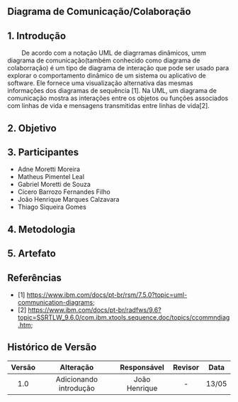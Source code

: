 ## Diagrama de Comunicação/Colaboração

## 1. Introdução

&emsp;&emsp; De acordo com a notação UML de diagrramas dinâmicos, umm diagrama de comunicação(também conhecido como diagrama de colaborração) é um tipo de diagrama de interação que pode ser usado para explorar o comportamento dinâmico de um sistema ou aplicativo de software. Ele fornece uma visualização alternativa das mesmas informações dos diagramas de sequência [1]. Na UML, um diagrama de comunicação mostra as interações entre os objetos ou funções associados com linhas de vida e mensagens transmitidas entre linhas de vida[2].

## 2. Objetivo

## 3. Participantes
- Adne Moretti Moreira
- Matheus Pimentel Leal
- Gabriel Moretti de Souza
- Cícero Barrozo Fernandes Filho
- João Henrique Marques Calzavara
- Thiago Siqueira Gomes

## 4. Metodologia


## 5. Artefato 

## Referências

- [1] https://www.ibm.com/docs/pt-br/rsm/7.5.0?topic=uml-communication-diagrams;
- [2] https://www.ibm.com/docs/pt-br/radfws/9.6?topic=SSRTLW_9.6.0/com.ibm.xtools.sequence.doc/topics/ccommndiag.htm;

## Histórico de Versão

| Versão |       Alteração        |  Responsável  | Revisor | Data  |
| :----: | :--------------------: | :-----------: | :-----: | :---: |
|  1.0   | Adicionando introdução | João Henrique |    -    | 13/05 |
